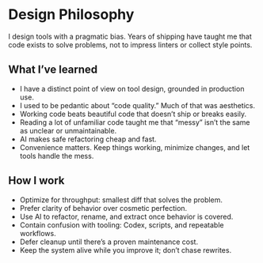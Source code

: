 # Design Philosophy

I design tools with a pragmatic bias. Years of shipping have taught me that code
exists to solve problems, not to impress linters or collect style points.

## What I’ve learned

* I have a distinct point of view on tool design, grounded in production use.
* I used to be pedantic about “code quality.” Much of that was aesthetics.
* Working code beats beautiful code that doesn’t ship or breaks easily.
* Reading a lot of unfamiliar code taught me that “messy” isn’t the same as
  unclear or unmaintainable.
* AI makes safe refactoring cheap and fast.
* Convenience matters. Keep things working, minimize changes, and let tools
  handle the mess.

## How I work

* Optimize for throughput: smallest diff that solves the problem.
* Prefer clarity of behavior over cosmetic perfection.
* Use AI to refactor, rename, and extract once behavior is covered.
* Contain confusion with tooling: Codex, scripts, and repeatable workflows.
* Defer cleanup until there’s a proven maintenance cost.
* Keep the system alive while you improve it; don’t chase rewrites.
